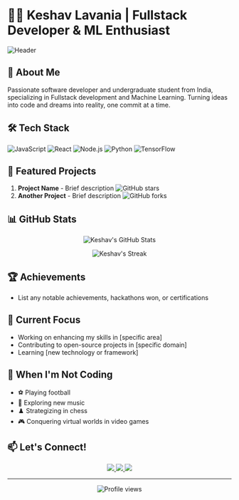 # 👨‍💻 Keshav Lavania | Fullstack Developer & ML Enthusiast

![Header](https://your-image-url-here.com/header-image.png)

## 🚀 About Me

Passionate software developer and undergraduate student from India, specializing in Fullstack development and Machine Learning. Turning ideas into code and dreams into reality, one commit at a time.

## 🛠 Tech Stack

![JavaScript](https://img.shields.io/badge/-JavaScript-F7DF1E?style=flat-square&logo=javascript&logoColor=black)
![React](https://img.shields.io/badge/-React-61DAFB?style=flat-square&logo=react&logoColor=black)
![Node.js](https://img.shields.io/badge/-Node.js-339933?style=flat-square&logo=node.js&logoColor=white)
![Python](https://img.shields.io/badge/-Python-3776AB?style=flat-square&logo=python&logoColor=white)
![TensorFlow](https://img.shields.io/badge/-TensorFlow-FF6F00?style=flat-square&logo=tensorflow&logoColor=white)

## 🌟 Featured Projects

1. **Project Name** - Brief description
   ![GitHub stars](https://img.shields.io/github/stars/keshav479/repo-name?style=social)
2. **Another Project** - Brief description
   ![GitHub forks](https://img.shields.io/github/forks/keshav479/repo-name?style=social)

## 📊 GitHub Stats

<p align="center">
  <img src="https://github-readme-stats.vercel.app/api?username=keshav479&show_icons=true&theme=radical" alt="Keshav's GitHub Stats" />
</p>

<p align="center">
  <img src="https://github-readme-streak-stats.herokuapp.com/?user=keshav479&theme=dark" alt="Keshav's Streak" />
</p>

## 🏆 Achievements

- List any notable achievements, hackathons won, or certifications

## 🎯 Current Focus

- Working on enhancing my skills in [specific area]
- Contributing to open-source projects in [specific domain]
- Learning [new technology or framework]

## 🎸 When I'm Not Coding

- ⚽ Playing football
- 🎵 Exploring new music
- ♟️ Strategizing in chess
- 🎮 Conquering virtual worlds in video games

## 📫 Let's Connect!

<p align="center">
  <a href="https://www.linkedin.com/in/keshav-lavania-942a33267/">
    <img src="https://img.shields.io/badge/-LinkedIn-0077B5?style=for-the-badge&logo=Linkedin&logoColor=white"/>
  </a>
  <a href="mailto:lavaniakeshav@gmail.com">
    <img src="https://img.shields.io/badge/-Gmail-D14836?style=for-the-badge&logo=Gmail&logoColor=white"/>
  </a>
  <a href="https://github.com/keshav479">
    <img src="https://img.shields.io/badge/-GitHub-181717?style=for-the-badge&logo=GitHub&logoColor=white"/>
  </a>
</p>

---

<p align="center">
  <img src="https://komarev.com/ghpvc/?username=keshav479&color=blueviolet" alt="Profile views">
</p>
